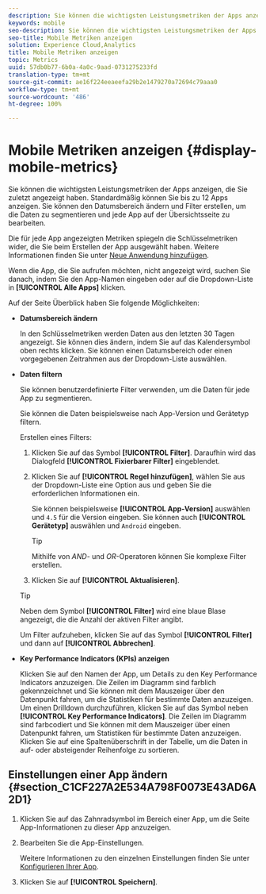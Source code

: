 ```yaml
---
description: Sie können die wichtigsten Leistungsmetriken der Apps anzeigen, die Sie zuletzt angezeigt haben. Standardmäßig können Sie bis zu 12 Apps anzeigen. Sie können den Datumsbereich ändern und Filter erstellen, um die Daten zu segmentieren und jede App auf der Übersichtsseite zu bearbeiten.
keywords: mobile
seo-description: Sie können die wichtigsten Leistungsmetriken der Apps anzeigen, die Sie zuletzt angezeigt haben. Standardmäßig können Sie bis zu 12 Apps anzeigen. Sie können den Datumsbereich ändern und Filter erstellen, um die Daten zu segmentieren und jede App auf der Übersichtsseite zu bearbeiten.
seo-title: Mobile Metriken anzeigen
solution: Experience Cloud,Analytics
title: Mobile Metriken anzeigen
topic: Metrics
uuid: 57db0b77-6b0a-4a0c-9aad-0731275233fd
translation-type: tm+mt
source-git-commit: ae16f224eeaeefa29b2e1479270a72694c79aaa0
workflow-type: tm+mt
source-wordcount: '486'
ht-degree: 100%

---
```



# Mobile Metriken anzeigen {#display-mobile-metrics}

Sie können die wichtigsten Leistungsmetriken der Apps anzeigen, die Sie zuletzt angezeigt haben. Standardmäßig können Sie bis zu 12 Apps anzeigen. Sie können den Datumsbereich ändern und Filter erstellen, um die Daten zu segmentieren und jede App auf der Übersichtsseite zu bearbeiten.

Die für jede App angezeigten Metriken spiegeln die Schlüsselmetriken wider, die Sie beim Erstellen der App ausgewählt haben. Weitere Informationen finden Sie unter [Neue Anwendung hinzufügen](/help/using/manage-apps/t-new-app.md).

Wenn die App, die Sie aufrufen möchten, nicht angezeigt wird, suchen Sie danach, indem Sie den App-Namen eingeben oder auf die Dropdown-Liste in **[!UICONTROL Alle Apps]** klicken.

Auf der Seite Überblick haben Sie folgende Möglichkeiten:

* **Datumsbereich ändern**

   In den Schlüsselmetriken werden Daten aus den letzten 30 Tagen angezeigt. Sie können dies ändern, indem Sie auf das Kalendersymbol oben rechts klicken. Sie können einen Datumsbereich oder einen vorgegebenen Zeitrahmen aus der Dropdown-Liste auswählen.

* **Daten filtern**

   Sie können benutzerdefinierte Filter verwenden, um die Daten für jede App zu segmentieren.

   Sie können die Daten beispielsweise nach App-Version und Gerätetyp filtern.

   Erstellen eines Filters:

   1. Klicken Sie auf das Symbol **[!UICONTROL Filter]**. Daraufhin wird das Dialogfeld **[!UICONTROL Fixierbarer Filter]** eingeblendet.
   1. Klicken Sie auf **[!UICONTROL Regel hinzufügen]**, wählen Sie aus der Dropdown-Liste eine Option aus und geben Sie die erforderlichen Informationen ein.

      Sie können beispielsweise **[!UICONTROL App-Version]** auswählen und `4.5` für die Version eingeben. Sie können auch **[!UICONTROL Gerätetyp]** auswählen und `Android` eingeben.

      >[!TIP]
      >
      >Mithilfe von *AND*- und *OR*-Operatoren können Sie komplexe Filter erstellen.

   1. Klicken Sie auf **[!UICONTROL Aktualisieren]**.
   >[!TIP]
   >
   >Neben dem Symbol **[!UICONTROL Filter]** wird eine blaue Blase angezeigt, die die Anzahl der aktiven Filter angibt.

   Um Filter aufzuheben, klicken Sie auf das Symbol **[!UICONTROL Filter]** und dann auf **[!UICONTROL Abbrechen]**.

* **Key Performance Indicators (KPIs) anzeigen**

   Klicken Sie auf den Namen der App, um Details zu den Key Performance Indicators anzuzeigen. Die Zeilen im Diagramm sind farblich gekennzeichnet und Sie können mit dem Mauszeiger über den Datenpunkt fahren, um die Statistiken für bestimmte Daten anzuzeigen. Um einen Drilldown durchzuführen, klicken Sie auf das Symbol neben **[!UICONTROL Key Performance Indicators]**. Die Zeilen im Diagramm sind farbcodiert und Sie können mit dem Mauszeiger über einen Datenpunkt fahren, um Statistiken für bestimmte Daten anzuzeigen. Klicken Sie auf eine Spaltenüberschrift in der Tabelle, um die Daten in auf- oder absteigender Reihenfolge zu sortieren.

## Einstellungen einer App ändern {#section_C1CF227A2E534A798F0073E43AD6A2D1}

1. Klicken Sie auf das Zahnradsymbol im Bereich einer App, um die Seite App-Informationen zu dieser App anzuzeigen.
1. Bearbeiten Sie die App-Einstellungen.

   Weitere Informationen zu den einzelnen Einstellungen finden Sie unter   [Konfigurieren Ihrer App](/help/using/c-manage-app-settings/c-mob-confg-app/c-mob-confg-app.md).

1. Klicken Sie auf **[!UICONTROL Speichern]**.
